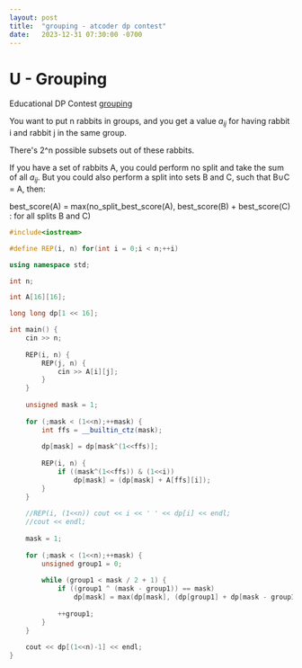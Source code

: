 ```yaml
---
layout: post
title:  "grouping - atcoder dp contest"
date:   2023-12-31 07:30:00 -0700
---
```

# U - Grouping
Educational DP Contest
[grouping](https://atcoder.jp/contests/dp/tasks/dp_u)

You want to put n rabbits in groups, and you get a value $a_{ij}$ for having rabbit i and rabbit j in the same group.

There's 2^n possible subsets out of these rabbits.

If you have a set of rabbits A, you could perform no split and take the sum of all $a_{ij}$. But you could also perform a split into sets B and C, such that B$\cup$C = A, then:

best_score(A) = max(no_split_best_score(A), best_score(B) + best_score(C) : for all splits B and C)

```c++
#include<iostream>

#define REP(i, n) for(int i = 0;i < n;++i)

using namespace std;

int n;

int A[16][16];

long long dp[1 << 16];

int main() {
	cin >> n;
	
	REP(i, n) {
		REP(j, n) {
			cin >> A[i][j];
		}
	}
	
	unsigned mask = 1;
	
	for (;mask < (1<<n);++mask) {
		int ffs = __builtin_ctz(mask);
		
		dp[mask] = dp[mask^(1<<ffs)];
		
		REP(i, n) {
			if ((mask^(1<<ffs)) & (1<<i))
				dp[mask] = (dp[mask] + A[ffs][i]);
		}
	}
	
	//REP(i, (1<<n)) cout << i << ' ' << dp[i] << endl;
	//cout << endl;
	
	mask = 1;
	
	for (;mask < (1<<n);++mask) {
		unsigned group1 = 0;
		
		while (group1 < mask / 2 + 1) {
			if ((group1 ^ (mask - group1)) == mask)
				dp[mask] = max(dp[mask], (dp[group1] + dp[mask - group1]));
			
			++group1;
		}
	}
	
	cout << dp[(1<<n)-1] << endl;
}
```
